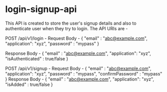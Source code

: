 # login-signup-api
This API is created to store the user's signup details and also to authenticate user when they try to login.
The API URIs are - 

POST /api/v1/login - 
  Request Body - 
  {
    "email" : "abc@example.com",
    "application": "xyz",
    "password" : "mypass"
  }
  
  Response Body - 
  {
    "email" : "abc@example.com",
    "application": "xyz",
    "isAuthenticated" : true/false
  }
 
POST /api/v1/signup - 
  Request Body - 
  {
    "email" : "abc@example.com",
    "application": "xyz",
    "password" : "mypass",
    "confirmPassword" : "mypass"
  }
  Response Body - 
  {
    "email" : "abc@example.com",
    "application": "xyz",
    "isAdded" : true/false
  }
